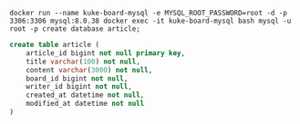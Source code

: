 `
docker run --name kuke-board-mysql -e MYSQL_ROOT_PASSWORD=root -d -p 3306:3306 mysql:8.0.38
docker exec -it kuke-board-mysql bash
mysql -u root -p
create database article;
`


```sql
create table article (
    article_id bigint not null primary key,
    title varchar(100) not null,
    content varchar(3000) not null,
    board_id bigint not null,
    writer_id bigint not null,
    created_at datetime not null,
    modified_at datetime not null
)
```
